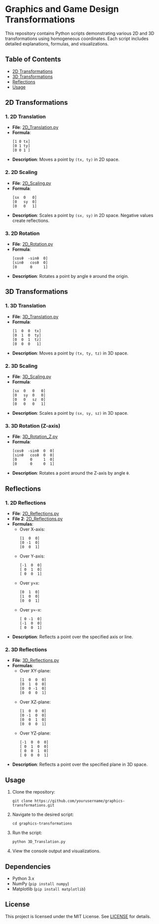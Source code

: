 # Graphics and Game Design Transformations
This repository contains Python scripts demonstrating various 2D and 3D transformations using homogeneous coordinates. Each script includes detailed explanations, formulas, and visualizations.

## Table of Contents
- [2D Transformations](#2d-transformations)
- [3D Transformations](#3d-transformations)
- [Reflections](#reflections)
- [Usage](#usage)

## 2D Transformations
### 1. 2D Translation
- **File**: [2D_Translation.py](2D_Translation.py)
- **Formula**:
  ```
  [1 0 tx]
  [0 1 ty]
  [0 0 1 ]
  ```
- **Description**: Moves a point by `(tx, ty)` in 2D space.

### 2. 2D Scaling
- **File**: [2D_Scaling.py](2D_Scaling.py)
- **Formula**:
  ```
  [sx  0   0]
  [0   sy  0]
  [0   0   1]
  ```
- **Description**: Scales a point by `(sx, sy)` in 2D space. Negative values create reflections.

### 3. 2D Rotation
- **File**: [2D_Rotation.py](2D_Rotation.py)
- **Formula**:
  ```
  [cosθ  -sinθ  0]
  [sinθ   cosθ  0]
  [0      0     1]
  ```
- **Description**: Rotates a point by angle `θ` around the origin.

## 3D Transformations
### 1. 3D Translation
- **File**: [3D_Translation.py](3D_Translation.py)
- **Formula**:
  ```
  [1  0  0  tx]
  [0  1  0  ty]
  [0  0  1  tz]
  [0  0  0   1]
  ```
- **Description**: Moves a point by `(tx, ty, tz)` in 3D space.

### 2. 3D Scaling
- **File**: [3D_Scaling.py](3D_Scaling.py)
- **Formula**:
  ```
  [sx  0   0   0]
  [0   sy  0   0]
  [0   0   sz  0]
  [0   0   0   1]
  ```
- **Description**: Scales a point by `(sx, sy, sz)` in 3D space.

### 3. 3D Rotation (Z-axis)
- **File**: [3D_Rotation_Z.py](3D_Rotation_Z.py)
- **Formula**:
  ```
  [cosθ  -sinθ  0  0]
  [sinθ   cosθ  0  0]
  [0      0     1  0]
  [0      0     0  1]
  ```
- **Description**: Rotates a point around the Z-axis by angle `θ`.

## Reflections
### 1. 2D Reflections
- **File**: [2D_Reflections.py](2D_Reflections.py)
- **File 2**: [2D_Reflections.py](2D_refelction_diagonal.py)
- **Formulas**:
  - Over X-axis:
    ```
    [1  0  0]
    [0 -1  0]
    [0  0  1]
    ```
  - Over Y-axis:
    ```
    [-1  0  0]
    [ 0  1  0]
    [ 0  0  1]
    ```
  - Over y=x:
    ```
    [0  1  0]
    [1  0  0]
    [0  0  1]
    ```
  - Over y=-x:
    ```
    [ 0 -1  0]
    [-1  0  0]
    [ 0  0  1]
    ```
- **Description**: Reflects a point over the specified axis or line.

### 2. 3D Reflections
- **File**: [3D_Reflections.py](3D_Reflections.py)
- **Formulas**:
  - Over XY-plane:
    ```
    [1  0  0  0]
    [0  1  0  0]
    [0  0 -1  0]
    [0  0  0  1]
    ```
  - Over XZ-plane:
    ```
    [1  0  0  0]
    [0 -1  0  0]
    [0  0  1  0]
    [0  0  0  1]
    ```
  - Over YZ-plane:
    ```
    [-1  0  0  0]
    [ 0  1  0  0]
    [ 0  0  1  0]
    [ 0  0  0  1]
    ```
- **Description**: Reflects a point over the specified plane in 3D space.

## Usage
1. Clone the repository:
   ```
   git clone https://github.com/yourusername/graphics-transformations.git
   ```
2. Navigate to the desired script:
   ```
   cd graphics-transformations
   ```
3. Run the script:
   ```
   python 3D_Translation.py
   ```
4. View the console output and visualizations.

## Dependencies
- Python 3.x
- NumPy (`pip install numpy`)
- Matplotlib (`pip install matplotlib`)

## License
This project is licensed under the MIT License. See [LICENSE](LICENSE) for details.